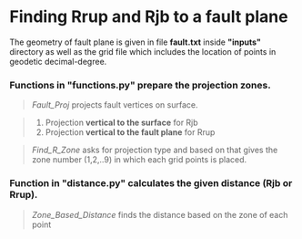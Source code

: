 # Finding Rrup and Rjb to a fault plane

The geometry of fault plane is given in file **fault.txt** inside **"inputs"** directory as well as the grid file which includes the location of points in geodetic decimal-degree.

### **Functions in "functions.py" prepare the projection zones.** 

> _Fault\_Proj_ projects fault vertices on surface.

> 1. Projection **vertical to the surface** for Rjb
> 2. Projection **vertical to the fault plane** for Rrup

> _Find\_R\_Zone_ asks for projection type and based on that gives the zone number (1,2,..9) in which each grid points is placed.
 
### **Function in "distance.py" calculates the given distance (Rjb or Rrup).** 
> _Zone\_Based\_Distance_ finds the distance based on the zone of each point 
